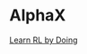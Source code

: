 # AlphaX
[Learn RL by Doing](https://spinningup.openai.com/en/latest/spinningup/spinningup.html#learn-by-doing)

